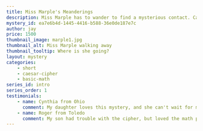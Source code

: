 ```yaml
---
title: Miss Marple's Meanderings
description: Miss Marple has to wander to find a mysterious contact. Can she solve the mystery before it's too late?
mystery_id: ea7e6b4d-1445-4416-b588-36e0de187e7c
author: jay
price: 1500
thumbnail_image: marple1.jpg
thumbnail_alt: Miss Marple walking away
thumbnail_tooltip: Where is she going?    
layout: mystery 
categories:
    - short
    - caesar-cipher
    - basic-math
series_id: intro
series_order: 1   
testimonials:
    - name: Cynthia from Ohio
      comment: My daughter loves this mystery, and she can't wait for more adventures of Miss Marple!
    - name: Roger from Toledo
      comment: My son had trouble with the cipher, but loved the math puzzle.  Do more of those, please.
---
```


